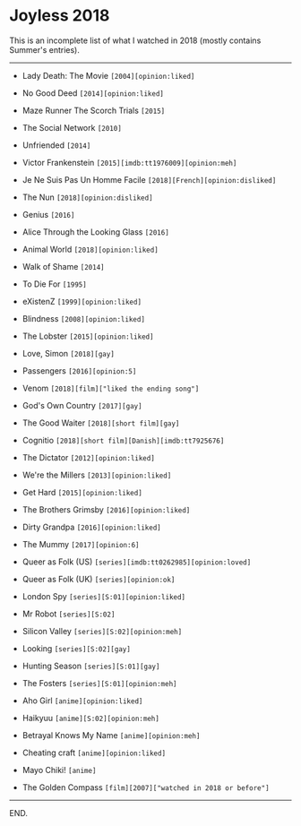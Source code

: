 # Joyless 2018

This is an incomplete list of what I watched in 2018
(mostly contains Summer's entries).

---

- Lady Death: The Movie `[2004][opinion:liked]`

- No Good Deed `[2014][opinion:liked]`

- Maze Runner The Scorch Trials `[2015]`

- The Social Network `[2010]`

- Unfriended `[2014]`

- Victor Frankenstein `[2015][imdb:tt1976009][opinion:meh]`

- Je Ne Suis Pas Un Homme Facile `[2018][French][opinion:disliked]`

- The Nun `[2018][opinion:disliked]`

- Genius `[2016]`

- Alice Through the Looking Glass `[2016]`

- Animal World `[2018][opinion:liked]`

- Walk of Shame `[2014]`

- To Die For `[1995]`

- eXistenZ `[1999][opinion:liked]`

- Blindness `[2008][opinion:liked]`

- The Lobster `[2015][opinion:liked]`

- Love, Simon `[2018][gay]`

- Passengers `[2016][opinion:5]`

- Venom `[2018][film]["liked the ending song"]`

- God's Own Country `[2017][gay]`

- The Good Waiter `[2018][short film][gay]`

- Cognitio `[2018][short film][Danish][imdb:tt7925676]`

- The Dictator `[2012][opinion:liked]`

- We're the Millers `[2013][opinion:liked]`

- Get Hard `[2015][opinion:liked]`

- The Brothers Grimsby `[2016][opinion:liked]`

- Dirty Grandpa `[2016][opinion:liked]`

- The Mummy `[2017][opinion:6]`

- Queer as Folk (US) `[series][imdb:tt0262985][opinion:loved]`

- Queer as Folk (UK) `[series][opinion:ok]`

- London Spy `[series][S:01][opinion:liked]`

- Mr Robot `[series][S:02]`

- Silicon Valley `[series][S:02][opinion:meh]`

- Looking `[series][S:02][gay]`

- Hunting Season `[series][S:01][gay]`

- The Fosters `[series][S:01][opinion:meh]`

- Aho Girl `[anime][opinion:liked]`

- Haikyuu `[anime][S:02][opinion:meh]`

- Betrayal Knows My Name `[anime][opinion:meh]`

- Cheating craft `[anime][opinion:liked]`

- Mayo Chiki! `[anime]`

- The Golden Compass `[film][2007]["watched in 2018 or before"]`

---

END.
